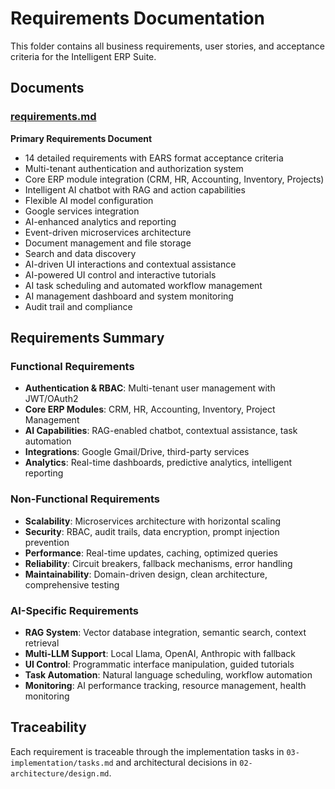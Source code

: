 # Requirements Documentation

This folder contains all business requirements, user stories, and acceptance criteria for the Intelligent ERP Suite.

## Documents

### [requirements.md](./requirements.md)
**Primary Requirements Document**
- 14 detailed requirements with EARS format acceptance criteria
- Multi-tenant authentication and authorization system
- Core ERP module integration (CRM, HR, Accounting, Inventory, Projects)
- Intelligent AI chatbot with RAG and action capabilities
- Flexible AI model configuration
- Google services integration
- AI-enhanced analytics and reporting
- Event-driven microservices architecture
- Document management and file storage
- Search and data discovery
- AI-driven UI interactions and contextual assistance
- AI-powered UI control and interactive tutorials
- AI task scheduling and automated workflow management
- AI management dashboard and system monitoring
- Audit trail and compliance

## Requirements Summary

### Functional Requirements
- **Authentication & RBAC**: Multi-tenant user management with JWT/OAuth2
- **Core ERP Modules**: CRM, HR, Accounting, Inventory, Project Management
- **AI Capabilities**: RAG-enabled chatbot, contextual assistance, task automation
- **Integrations**: Google Gmail/Drive, third-party services
- **Analytics**: Real-time dashboards, predictive analytics, intelligent reporting

### Non-Functional Requirements
- **Scalability**: Microservices architecture with horizontal scaling
- **Security**: RBAC, audit trails, data encryption, prompt injection prevention
- **Performance**: Real-time updates, caching, optimized queries
- **Reliability**: Circuit breakers, fallback mechanisms, error handling
- **Maintainability**: Domain-driven design, clean architecture, comprehensive testing

### AI-Specific Requirements
- **RAG System**: Vector database integration, semantic search, context retrieval
- **Multi-LLM Support**: Local Llama, OpenAI, Anthropic with fallback
- **UI Control**: Programmatic interface manipulation, guided tutorials
- **Task Automation**: Natural language scheduling, workflow automation
- **Monitoring**: AI performance tracking, resource management, health monitoring

## Traceability
Each requirement is traceable through the implementation tasks in `03-implementation/tasks.md` and architectural decisions in `02-architecture/design.md`.